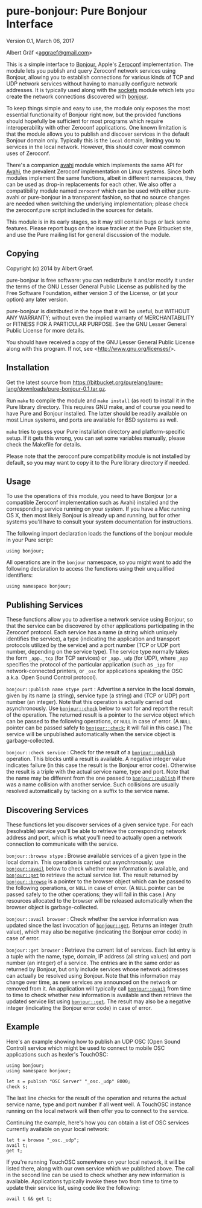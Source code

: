 <a name="doc-pure-bonjour"></a>

pure-bonjour: Pure Bonjour Interface
====================================

<a name="module-bonjour"></a>

Version 0.1, March 06, 2017

Albert Gräf &lt;<aggraef@gmail.com>&gt;

This is a simple interface to [Bonjour](http://developer.apple.com/bonjour/),
Apple's [Zeroconf](http://en.wikipedia.org/wiki/Zero-configuration_networking)
implementation. The module lets you publish and query Zeroconf network
services using Bonjour, allowing you to establish connections for various
kinds of TCP and UDP network services without having to manually configure
network addresses. It is typically used along with the
[sockets](#module-sockets) module which lets you create the network
connections discovered with [bonjour](#module-bonjour).

To keep things simple and easy to use, the module only exposes the most
essential functionality of Bonjour right now, but the provided functions
should hopefully be sufficient for most programs which require
interoperability with other Zeroconf applications. One known limitation is
that the module allows you to publish and discover services in the default
Bonjour domain only. Typically this is the `local` domain, limiting you to
services in the local network. However, this should cover most common uses of
Zeroconf.

There's a companion [avahi](#module-avahi) module which implements the same
API for [Avahi](http://avahi.org/), the prevalent Zeroconf implementation on
Linux systems. Since both modules implement the same functions, albeit in
different namespaces, they can be used as drop-in replacements for each other.
We also offer a compatibility module named `zeroconf` which can be used with
either pure-avahi or pure-bonjour in a transparent fashion, so that no source
changes are needed when switching the underlying implementation; please check
the zeroconf.pure script included in the sources for details.

This module is in its early stages, so it may still contain bugs or lack some
features. Please report bugs on the issue tracker at the Pure Bitbucket site,
and use the Pure mailing list for general discussion of the module.

Copying
-------

Copyright (c) 2014 by Albert Graef.

pure-bonjour is free software: you can redistribute it and/or modify it under
the terms of the GNU Lesser General Public License as published by the Free
Software Foundation, either version 3 of the License, or (at your option) any
later version.

pure-bonjour is distributed in the hope that it will be useful, but WITHOUT
ANY WARRANTY; without even the implied warranty of MERCHANTABILITY or FITNESS
FOR A PARTICULAR PURPOSE. See the GNU Lesser General Public License for more
details.

You should have received a copy of the GNU Lesser General Public License along
with this program. If not, see &lt;<http://www.gnu.org/licenses/>&gt;.

Installation
------------

Get the latest source from
<https://bitbucket.org/purelang/pure-lang/downloads/pure-bonjour-0.1.tar.gz>.

Run `make` to compile the module and `make install` (as root) to install it in
the Pure library directory. This requires GNU make, and of course you need to
have Pure and Bonjour installed. The latter should be readily available on
most Linux systems, and ports are available for BSD systems as well.

`make` tries to guess your Pure installation directory and platform-specific
setup. If it gets this wrong, you can set some variables manually, please
check the Makefile for details.

Please note that the zeroconf.pure compatibility module is not installed by
default, so you may want to copy it to the Pure library directory if needed.

Usage
-----

To use the operations of this module, you need to have Bonjour (or a
compatible Zeroconf implementation such as Avahi) installed and the
corresponding service running on your system. If you have a Mac running OS X,
then most likely Bonjour is already up and running, but for other systems
you'll have to consult your system documentation for instructions.

The following import declaration loads the functions of the bonjour module in
your Pure script:

    using bonjour;

All operations are in the `bonjour` namespace, so you might want to add the
following declaration to access the functions using their unqualified
identifiers:

    using namespace bonjour;

Publishing Services
-------------------

These functions allow you to advertise a network service using Bonjour, so
that the service can be discovered by other applications participating in the
Zeroconf protocol. Each service has a name (a string which uniquely identifies
the service), a type (indicating the application and transport protocols
utilized by the service) and a port number (TCP or UDP port number, depending
on the service type). The service type normally takes the form `_app._tcp`
(for TCP services) or `_app._udp` (for UDP), where `_app` specifies the
protocol of the particular application (such as `_ipp` for network-connected
printers, or `_osc` for applications speaking the OSC a.k.a. Open Sound
Control protocol).

<a name="bonjour::publish"></a>`bonjour::publish name stype port`
:   Advertise a service in the local domain, given by its name (a string),
    service type (a string) and (TCP or UDP) port number (an integer). Note
    that this operation is actually carried out asynchronously. Use
    [`bonjour::check`](#bonjour::check) below to wait for and report the
    result of the operation. The returned result is a pointer to the service
    object which can be passed to the following operations, or `NULL` in case
    of error. (A `NULL` pointer can be passed safely to
    [`bonjour::check`](#bonjour::check); it will fail in this case.) The
    service will be unpublished automatically when the service object is
    garbage-collected.

<a name="bonjour::check"></a>`bonjour::check service`
:   Check for the result of a [`bonjour::publish`](#bonjour::publish)
    operation. This blocks until a result is available. A negative integer
    value indicates failure (in this case the result is the Bonjour error
    code). Otherwise the result is a triple with the actual service name, type
    and port. Note that the name may be different from the one passed to
    [`bonjour::publish`](#bonjour::publish) if there was a name collision with
    another service. Such collisions are usually resolved automatically by
    tacking on a suffix to the service name.

<!-- -->
Discovering Services
--------------------

These functions let you discover services of a given service type. For each
(resolvable) service you'll be able to retrieve the corresponding network
address and port, which is what you'll need to actually open a network
connection to communicate with the service.

<a name="bonjour::browse"></a>`bonjour::browse stype`
:   Browse available services of a given type in the local domain. This
    operation is carried out asynchronously; use
    [`bonjour::avail`](#bonjour::avail) below to check whether new information
    is available, and [`bonjour::get`](#bonjour::get) to retrieve the actual
    service list. The result returned by [`bonjour::browse`](#bonjour::browse)
    is a pointer to the browser object which can be passed to the following
    operations, or `NULL` in case of error. (A `NULL` pointer can be passed
    safely to the other operations; they will fail in this case.) Any
    resources allocated to the browser will be released automatically when the
    browser object is garbage-collected.

<a name="bonjour::avail"></a>`bonjour::avail browser`
:   Check whether the service information was updated since the last
    invocation of [`bonjour::get`](#bonjour::get). Returns an integer (truth
    value), which may also be negative (indicating the Bonjour error code) in
    case of error.

<a name="bonjour::get"></a>`bonjour::get browser`
:   Retrieve the current list of services. Each list entry is a tuple with the
    name, type, domain, IP address (all string values) and port number (an
    integer) of a service. The entries are in the same order as returned by
    Bonjour, but only include services whose network addresses can actually be
    resolved using Bonjour. Note that this information may change over time,
    as new services are announced on the network or removed from it. An
    application will typically call [`bonjour::avail`](#bonjour::avail) from
    time to time to check whether new information is available and then
    retrieve the updated service list using [`bonjour::get`](#bonjour::get).
    The result may also be a negative integer (indicating the Bonjour error
    code) in case of error.

<!-- -->
Example
-------

Here's an example showing how to publish an UDP OSC (Open Sound Control)
service which might be used to connect to mobile OSC applications such as
hexler's TouchOSC:

    using bonjour;
    using namespace bonjour;

    let s = publish "OSC Server" "_osc._udp" 8000;
    check s;

The last line checks for the result of the operation and returns the actual
service name, type and port number if all went well. A TouchOSC instance
running on the local network will then offer you to connect to the service.

Continuing the example, here's how you can obtain a list of OSC services
currently available on your local network:

    let t = browse "_osc._udp";
    avail t;
    get t;

If you're running TouchOSC somewhere on your local network, it will be listed
there, along with our own service which we published above. The call in the
second line can be used to check whether any new information is available.
Applications typically invoke these two from time to time to update their
service list, using code like the following:

    avail t && get t;

